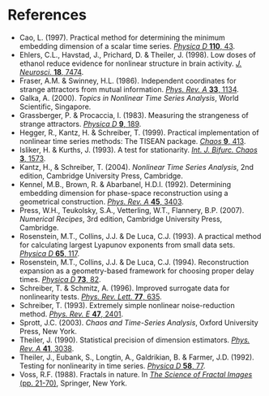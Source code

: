 References
==========

- Cao, L. (1997). Practical method for determining the minimum embedding dimension of a scalar time series. [_Physica D_ __110__, 43](https://dx.doi.org/10.1016/S0167-2789(97)00118-8).
- Ehlers, C.L., Havstad, J., Prichard, D. & Theiler, J. (1998). Low doses of ethanol reduce evidence for nonlinear structure in brain activity. [_J. Neurosci._  __18__, 7474](https://doi.org/10.1523/JNEUROSCI.18-18-07474.1998).
- Fraser, A.M. & Swinney, H.L. (1986). Independent coordinates for strange attractors from mutual information. [_Phys. Rev. A_ __33__, 1134](https://dx.doi.org/10.1103/PhysRevA.33.1134).
- Galka, A. (2000). _Topics in Nonlinear Time Series Analysis_, World Scientific, Singapore.
- Grassberger, P. & Procaccia, I. (1983). Measuring the strangeness of strange attractors. [_Physica D_ __9__, 189](https://dx.doi.org/10.1016/0167-2789(83)90298-1).
- Hegger, R., Kantz, H. & Schreiber, T. (1999). Practical implementation of nonlinear time series methods: The TISEAN package. [_Chaos_ __9__, 413](https://doi.org/10.1063%2F1.166424).
- Isliker, H. & Kurths, J. (1993). A test for stationarity. [_Int. J. Bifurc. Chaos_ __3__, 1573](https://doi.org/10.1142%2fs0218127493001227).
- Kantz, H., & Schreiber, T. (2004). _Nonlinear Time Series Analysis_, 2nd edition, Cambridge University Press, Cambridge.
- Kennel, M.B., Brown, R. & Abarbanel, H.D.I. (1992). Determining embedding dimension for phase-space reconstruction using a geometrical construction. [_Phys. Rev. A_ __45__, 3403](https://dx.doi.org/10.1103/PhysRevA.45.3403).
- Press, W.H., Teukolsky, S.A., Vetterling, W.T., Flannery, B.P. (2007). _Numerical Recipes_, 3rd edition, Cambridge University Press, Cambridge.
- Rosenstein, M.T., Collins, J.J. & De Luca, C.J. (1993). A practical method for calculating largest Lyapunov exponents from small data sets. [_Physica D_ __65__, 117](https://doi.org/10.1016%2F0167-2789%2893%2990009-p).
- Rosenstein, M.T., Collins, J.J. & De Luca, C.J. (1994). Reconstruction expansion as a geometry-based framework for choosing proper delay times. [_Physica D_ __73__, 82](https://doi.org/10.1016%2F0167-2789%2894%2990226-7).
- Schreiber, T. & Schmitz, A. (1996). Improved surrogate data for nonlinearity tests. [_Phys. Rev. Lett._ __77__, 635](https://dx.doi.org/10.1103/PhysRevLett.77.635).
- Schreiber, T. (1993). Extremely simple nonlinear noise-reduction method. [_Phys. Rev. E_ __47__, 2401](https://doi.org/10.1103%2Fphysreve.47.2401).
- Sprott, J.C. (2003). _Chaos and Time-Series Analysis_, Oxford University Press, New York.
- Theiler, J. (1990). Statistical precision of dimension estimators. [_Phys. Rev. A_ __41__, 3038](https://doi.org/10.1103%2Fphysreva.41.3038).
- Theiler, J., Eubank, S., Longtin, A., Galdrikian, B. & Farmer, J.D. (1992). Testing for nonlinearity in time series. [_Physica D_ __58__, 77](https://dx.doi.org/10.1016/0167-2789(92)90102-S).
- Voss, R.F. (1988). Fractals in nature. In [_The Science of Fractal Images_ (pp. 21-70)](https://dx.doi.org/10.1007/978-1-4612-3784-6_1), Springer, New York.
